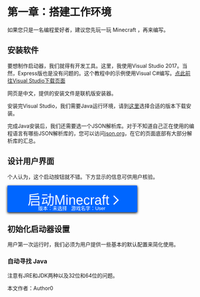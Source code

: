 # 第一章：搭建工作环境
如果您只是一名编程爱好者，建议您先玩一玩 Minecraft ，再来编写。

## 安装软件
要想制作启动器，我们就得有开发工具。这里，我使用Visual Studio 2017。当然，Express版也是没有问题的。这个教程中的示例使用Visual C#编写。[点此前往Visual Studio下载页面](http://www.visualstudio.com/zh-hans/downloads "访问Visual Studio官方网站以下载")

网页是中文，提供的安装文件是联机版安装器。

安装完Visual Studio，我们需要Java运行环境，请到[这里](https://java.com/zh_CN/download "访问Java官方网站以下载")选择合适的版本下载安装。

完成Java安装后，我们还需要选一个JSON解析库。对于不知道自己正在使用的编程语言有哪些JSON解析库的，您可以访问[json.org](https://www.json.org/json-zh.html)，在它的页面底部有大部分解析库的汇总。

## 设计用户界面
个人认为，这个启动按钮就不错。下方显示的信息可供用户核验。
<style>
.launchbtn {
  display: inline-block;
  border-radius: 2px;
  border: none;
  background-color: #0066ff;
  color: #FFFFFF;
  text-align: center;
  font-size: 36px;
  padding: 30px 3px 0px 0px;
  width: 350px;
  transition: all 0.3s cubic-bezier(0.6, 0.3, 0.4, 0.7);
  cursor: pointer;
  box-shadow: 0px 2px 6px #000000;
  line-height: 20px;
}
.launchbtn span{
  cursor: pointer;
  position: relative;
  right: 0;
  transition: all 0.3s cubic-bezier(0.6, 0.3, 0.4, 0.7);
}
.launchbtn span:after{
  cursor: pointer;
  position: relative;
  content: '';
  left: 0;
  display: inline-block;
  width: 15px;
  height: 15px;
  border-width: 3px 3px 0px 0px;
  border-style: solid;
  transform: rotate(45deg) translateY(-5px);
  transition: all 0.3s cubic-bezier(0.6, 0.3, 0.4, 0.7);
}
.launchbtn:hover{
  background-color: #00ccff;
  box-shadow: 0px 2px 10px #000000;
}
.launchbtn:hover span{
  right: 5px;
}
.launchbtn:hover span:after{
  left: 10px;
}
.launchbtn:active{
  background-color: #0055ff;
  box-shadow: 0px 2px 4px #000000;
  transform: scale(0.98);
}
</style>
<button class='launchbtn'><span>启动Minecraft</span><br><font size=2>版本：未选择&nbsp;&nbsp;&nbsp;游戏名字：User</font></button>

## 初始化启动器设置
用户第一次运行时，我们必须为用户提供一些基本的默认配置来简化使用。

### 自动寻找 Java 
注意有JRE和JDK两种以及32位和64位的问题。

本文作者：Author0
